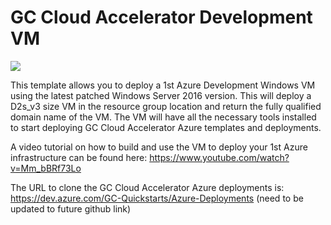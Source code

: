 # GC Cloud Accelerator Development VM

<a href="https://portal.azure.com/#create/Microsoft.Template/uri/https%3A%2F%2Fraw.githubusercontent.com%2Fbernardmaltais%2FGC-Quickstarts-Foundation%2Fmaster%2Fazuredeploy.json" target="_blank">
    <img src="http://azuredeploy.net/deploybutton.png"/>
</a>

This template allows you to deploy a 1st Azure Development Windows VM using the latest patched Windows Server 2016 version. This will deploy a D2s_v3 size VM in the resource group location and return the fully qualified domain name of the VM. The VM will have all the necessary tools installed to start deploying GC Cloud Accelerator Azure templates and deployments.

A video tutorial on how to build and use the VM to deploy your 1st Azure infrastructure can be found here: https://www.youtube.com/watch?v=Mm_bBRf73Lo

The URL to clone the GC Cloud Accelerator Azure deployments is: https://dev.azure.com/GC-Quickstarts/Azure-Deployments (need to be updated to future github link)
